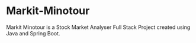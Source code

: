 # Markit-Minotour
Markit Minotour is a Stock Market Analyser Full Stack Project created using Java and Spring Boot.
